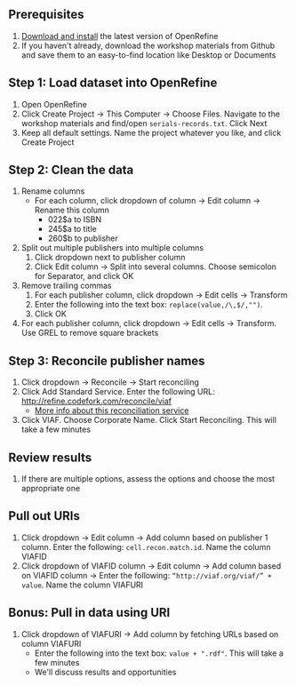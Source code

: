 ## Prerequisites

1. [Download and install](http://openrefine.org/download.html) the latest version of OpenRefine
2. If you haven't already, download the workshop materials from Github and save them to an easy-to-find location like Desktop or Documents

## Step 1: Load dataset into OpenRefine

1. Open OpenRefine
2. Click Create Project -> This Computer -> Choose Files. Navigate to the workshop materials and find/open `serials-records.txt`. Click Next
3. Keep all default settings. Name the project whatever you like, and click Create Project

## Step 2: Clean the data

1. Rename columns
	- For each column, click dropdown of column -> Edit column -> Rename this column
		- 022$a to ISBN
		- 245$a to title
		- 260$b to publisher
2. Split out multiple publishers into multiple columns
	1. Click dropdown next to publisher column
	2. Click Edit column -> Split into several columns. Choose semicolon for Separator, and click OK
3. Remove trailing commas
	1. For each publisher column, click dropdown -> Edit cells -> Transform
	2. Enter the following into the text box: `replace(value,/\,$/,"")`.
	1. Click OK
4. For each publisher column, click dropdown -> Edit cells -> Transform. Use GREL to remove square brackets

## Step 3: Reconcile publisher names

1. Click dropdown -> Reconcile -> Start reconciling
2. Click Add Standard Service. Enter the following URL: http://refine.codefork.com/reconcile/viaf
	- [More info about this reconciliation service](http://refine.codefork.com/)
3. Click VIAF. Choose Corporate Name. Click Start Reconciling. This will take a few minutes

## Review results

1. If there are multiple options, assess the options and choose the most appropriate one

## Pull out URIs

1. Click dropdown -> Edit column -> Add column based on publisher 1 column. Enter the following: `cell.recon.match.id`. Name the column VIAFID
2. Click dropdown of VIAFID column -> Edit column ->  Add column based on VIAFID column -> Enter the following: `“http://viaf.org/viaf/” + value`. Name the column VIAFURI

## Bonus: Pull in data using URI

1. Click dropdown of VIAFURI -> Add column by fetching URLs based on column VIAFURI
	- Enter the following into the text box: `value + ".rdf"`. This will take a few minutes
	- We'll discuss results and opportunities
